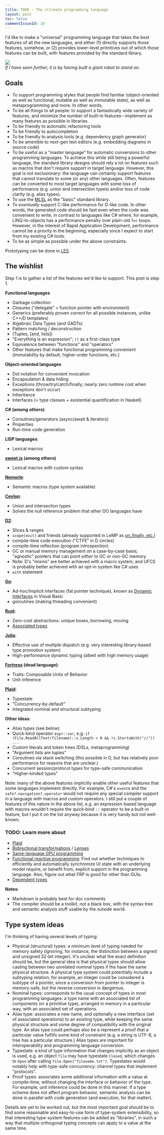 ```yaml
---
title: TODO - The ultimate programming language
layout: post
toc: false
commentIssueId: 10
---
```


I'd like to make a "universal" programming language that takes the best features of all the new languages, and either (1) directly supports those features, somehow, or (2) provides lower-level primitives out of which those features can be built, with features provided by the standard library.

![](../blog/GiantRobot.jpg) <br/>_If I have seen further, it is by having built a giant robot to stand on._

Goals
-----

- To support programming styles that people find familiar (object-oriented as well as functional, mutable as well as immutable state), as well as metaprogramming and more. In other words,
- To be all things to all people: to support a fantastically wide variety of features, and minimize the number of built-in features--implement as many features as possible in libraries.
- To be friendly to automatic refactoring tools
- To be friendly to autocompletion
- To be friendly to analysis tools (e.g. dependency graph generator)
- To be amenible to next-gen text editors (e.g. embedding diagrams in source code)
- To be useful as a "master language" for automatic conversions to other programming languages. To achieve this while still being a powerful language, the standard library designs should rely a lot on features such as macros that don't require support in target language. However, this goal is not exclusionary: the language can certainly _support_ features that cannot translate to some (or any) other languages. Often, features can be converted to most target languages with some loss of performance (e.g. union and intersection types) and/or loss of code clarity (e.g. alias types).
- To use the [MLSL](http://loyc.net/2014/design-elements-of-mlsl.html) as the "basic" standard library.
- To _eventually_ support C-like performance for D-like code. In other words, the generated code should be fast even when the code was convenient to write, in contrast to languages like C# where, for example, LINQ-to-objects has a performance penalty over plain-old `for` loops. However, in the interest of Rapid Application Development, performance cannot be a priority in the beginning, especially since I expect to start from my existing C# tools.
- To be as simple as possible under the above constraints.

Prototyping can be done in [LES](https://github.com/qwertie/LoycCore/wiki/Loyc-Expression-Syntax).

The wishlist
------------

Step 1 is to gather a list of the features we'd like to support. This post is step 1.

**Functional languages**

- Garbage collection
- Closures ("delegate" = function pointer with environment)
- Generics (preferably proven correct for all possible instances, unlike C++/D templates)
- Algebraic Data Types (and GADTs)
- Pattern matching / deconstruction
- (Tuples, [and, lists])
- "Everything is an expression"; `()` as a first-class type
- Equivalence between "functions" and "operators"
- Other features that make functional programming convenient (immutability by default, higher-order functions, etc.)

**Object-oriented languages**

- Dot notation for convenient invocation
- Encapsulation & data hiding
- Exceptions (throw/try/catch/finally; nearly zero runtime cost when exceptions don't occur)
- Inheritance
- Interfaces (= type classes + existential quantification in Haskell)

**C# (among others)**:

- Coroutines/generators (async/await & iterators)
- Properties
- Run-time code generation

**LISP languages**:

- Lexical macros

**[sweet.js](http://sweetjs.org) (among others)**

- Lexical macros with custom syntax

**[Nemerle](http://www.nemerle.org/About)**:

- Semantic macros (type system available)

**[Ceylon](http://ceylon-lang.org)**:

- Union and intersection types
- Solves the null reference problem that other OO languages have

**[D2](http://dlang.org/)**:

- Slices & ranges
- `scope(exit)` and friends (already supported in LeMP as [on_finally, etc.](https://github.com/qwertie/Loyc/blob/master/Main/LeMP/StandardMacros/OnFinallyReturnCatch.cs))
- compile-time code execution ("CTFE" in D circles)
- compile-time reflection (program introspection)
- GC or manual memory management on a case-by-case basis; "agnostic" pointers that can point _either_ to GC or non-GC memory
- Note: D's "mixins" are better achieved with a macro system, and UFCS is probably better achieved with an opt-in system like C# uses
- `with` statement

**[Go](https://golang.org/)**:

- Ad-hoc/implicit interfaces (fat pointer technique), known as [Dynamic Interfaces](http://www.codeproject.com/Articles/87991/Dynamic-interfaces-in-any-NET-language) in Visual Basic
- goroutines (making threading convenient)

**[Rust](http://www.rust-lang.org/)**:

- Zero-cost abstractions: unique boxes, borrowing, moving
- [Associated types](https://doc.rust-lang.org/book/associated-types.html)

**[Julia](http://julialang.org)**:

- Effective use of multiple dispatch (e.g. very interesting library-based type promotion system)
- High-performance dynamic typing (albeit with high memory usage)

**[Fortress](https://en.wikipedia.org/wiki/Fortress_(programming_language)) (dead language)**:

- Traits: Composable Units of Behavior
- Unit inference

**[Plaid](http://www.cs.cmu.edu/~aldrich/plaid/)**:

- Typestate
- "Concurrency-by-default"
- Integrated nominal and structural subtyping

**Other ideas**:

- Alias types (see below)
- Quick-bind operator `expr::var`, e.g. `if (File.ReadAllText(filename)::s.Length > 0 && !s.StartsWith("//")) ...`
- Custom literals and token trees (DSLs, metaprogramming)
- "Argument lists are tuples"
- Coroutines via stack switching (this possible in D, but has relatively poor performance for reasons that are unclear.)
- Concurrent session/protocol types for type-safe communication
- "Higher-kinded types"

Note: many of the above features implicitly enable other useful features that some languages implement directly. For example, C#'s `event`s and the `safe?.navigation?.operator` would not require any special compiler support in a language with macros and custom operators. I still put a couple of features of this nature in the above list, e.g. an expression-based language with macros wouldn't require the quick-bind `::` operator to be a built-in feature, but I put it on the list anyway because it is very handy but not well-known.

### TODO: Learn more about ###
- [Plaid](http://www.cs.cmu.edu/~aldrich/plaid/)
- [Bidirectional transformations](https://en.wikipedia.org/wiki/Bidirectional_transformation) / [Lenses](http://www.cis.upenn.edu/~bcpierce/papers/lenses-etapsslides.pdf)
- [Same-language GPU programming](http://www.ncbray.com/pystream)
- [Functional reactive programming](https://en.wikipedia.org/wiki/Functional_reactive_programming): Find out whether techniques to efficiently and automatically synchronize UI state with an underlying model require, or benefit from, explicit support in the programming language. Also, figure out what FRP is good for other than GUIs.
- [Dependent types](https://en.wikipedia.org/wiki/Dependent_type)

**Notes**:
- Markdown is probably best for doc comments
- The compiler should be a toolkit, not a black box, with the syntax tree and semantic analysis stuff usable by the outside world.

Type system ideas
-----------------

I'm thinking of having several levels of typing:

- Physical (structural) types: a minimum level of typing needed for memory safety (ignoring, for instance, the distinction between a signed and unsigned 32-bit integer). It's unclear what the exact definition should be, but the general idea is that physical types should allow casting between two unrelated nominal types if the have the same physical structure. A physical type system could potentially include a subtyping relation; for example, an integer could be considered a subtype of a pointer, since a conversion from pointer to integer is memory-safe, but the reverse conversion is dangerous.
- Nominal types: corresponds to the usual concept of types in most programming languages: a type name with an associated list of components (or a primitive type), arranged in memory in a particular way, with an associated set of operations.
- Alias type: associates a new name, and optionally a new interface (set of associated operations) to an existing type, while keeping the same physical structure and some degree of compatibility with the original type. An alias type could perhaps also be a represent a proof that a particular value fulfills some kind of constraint (e.g. a string is UTF-8, a tree has a particular structure.) Alias types are important for interoperability and programming language conversion.
- Typestate: a kind of type information that changes implicitly as an object is used, e.g. an object `file` may have typestate `Closed`, which changes to `Open` after calling `file.Open("filename.txt")`. Typestates would notably help with type-safe concurrency: channel types that implement "protocols".
- Proof types: associates some additional information with a value at compile-time, without changing the interface or behavior of the type. For example, unit inference could be done in this manner. If a type scheme does not affect program behavior, semantic analysis can be done in parallel with code generation (and execution, for that matter).

Details are yet to be worked out, but the most important goal should be to find some reasonable and easy-to-use form of type-system extensibility, so that interesting type-system features can be added as "libraries", in such a way that multiple orthogonal typing concepts can apply to a value at the same time.

